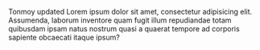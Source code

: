 Tonmoy updated Lorem ipsum dolor sit amet, consectetur adipisicing elit. Assumenda, laborum inventore quam fugit illum repudiandae totam quibusdam ipsam natus nostrum quasi a quaerat tempore ad corporis sapiente obcaecati itaque ipsum?
